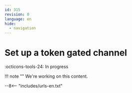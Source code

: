 ```yaml
---
id: 315
revision: 0
language: en
hide:
  - navigation
---
```


# Set up a token gated channel

 :octicons-tools-24: In progress

!!! note ""
     We're working on this content.

--8<-- "includes/urls-en.txt"
